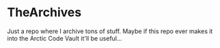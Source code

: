 # TheArchives
Just a repo where I archive tons of stuff. Maybe if this repo ever makes it into the Arctic Code Vault it'll be useful...
